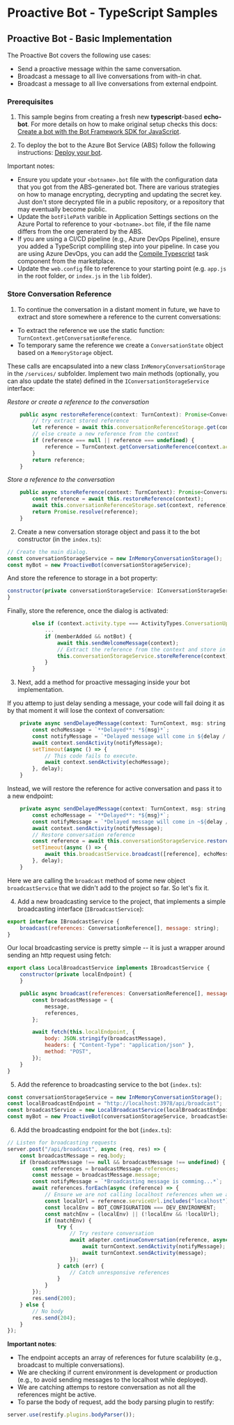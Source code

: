 # Proactive Bot - TypeScript Samples

## Proactive Bot - Basic Implementation

The Proactive Bot covers the following use cases:
- Send a proactive message within the same conversation.
- Broadcast a message to all live conversations from with-in chat.
- Broadcast a message to all live conversations from external endpoint.

### Prerequisites

1. This sample begins from creating a fresh new **typescript**-based **echo-bot**. For more details on how to make original setup checks this docs: [Create a bot with the Bot Framework SDK for JavaScript](https://docs.microsoft.com/en-us/azure/bot-service/javascript/bot-builder-javascript-quickstart?view=azure-bot-service-4.0).

2. To deploy the bot to the Azure Bot Service (ABS) follow the following instructions: [Deploy your bot](https://docs.microsoft.com/en-us/azure/bot-service/bot-builder-deploy-az-cli?view=azure-bot-service-4.0).

Important notes:
- Ensure you update your `<botname>.bot` file with the configuration data that you got from the ABS-generated bot. There are various strategies on how to manage encrypting, decrypting and updating the secret key. Just don't store decrypted file in a public repository, or a repository that may eventually become public.
- Update the `botFilePath` varible in Application Settings sections on the Azure Portal to reference to your `<botname>.bot` file, if the file name differs from the one generaterd by the ABS.
- If you are using a CI/CD pipeline (e.g., Azure DevOps Pipeline), ensure you added a TypeScript compliling step into your pipeline. In case you are using Azure DevOps, you can add the [Compile Typescript](https://marketplace.visualstudio.com/items?itemName=bool.compile-type-script) task component from the marketplace.
- Update the `web.config` file to reference to your starting point (e.g. `app.js` in the root folder, or `index.js` in the `lib` folder).

### Store Conversation Reference

1. To continue the conversation in a distant moment in future, we have to extract and store somewhere a reference to the current conversations:
- To extract the reference we use the static function: `TurnContext.getConversationReference`.
- To temporary same the reference we create a `ConversationState` object based on a `MemoryStorage` object.

These calls are encapsulated into a new class `InMemoryConversationStorage` in the `/services/` subfolder. Implement two main methods (optionally, you can also update the state) defined in the `IConversationStorageService` interface:

*Restore or create a reference to the conversation*
```js
    public async restoreReference(context: TurnContext): Promise<ConversationReference> {
        // try extract stored reference
        let reference = await this.conversationReferenceStorage.get(context);
        // else create a new reference from the context
        if (reference === null || reference === undefined) {
            reference = TurnContext.getConversationReference(context.activity);
        }
        return reference;
    }
```

*Store a reference to the conversation*
```js
    public async storeReference(context: TurnContext): Promise<ConversationReference> {
        const reference = await this.restoreReference(context);
        await this.conversationReferenceStorage.set(context, reference);
        return Promise.resolve(reference);
    }
```

2. Create a new conversation storage object and pass it to the bot constructor (in the `index.ts`):
```js
// Create the main dialog.
const conversationStorageService = new InMemoryConversationStorage();
const myBot = new ProactiveBot(conversationStorageService);
```

And store the reference to storage in a bot property:

```js
constructor(private conversationStorageService: IConversationStorageService) {
}
```

Finally, store the reference, once the dialog is activated:
```js
        else if (context.activity.type === ActivityTypes.ConversationUpdate) {
            ...
            if (memberAdded && notBot) {
                await this.sendWelcomeMessage(context);
                // Extract the reference from the context and store in inside the storage service
                this.conversationStorageService.storeReference(context);
            }
        }
```

3. Next, add a method for proactive messaging inside your bot implementation. 

If you attemp to just delay sending a message, your code will fail doing it as by that moment it will lose the context of conversation:
```js
    private async sendDelayedMessage(context: TurnContext, msg: string, delay: number) {
        const echoMessage = `**Delayed**: *${msg}*`;
        const notifyMessage = `*Delayed message will come in ${delay / 1000} seconds.`;
        await context.sendActivity(notifyMessage);
        setTimeout(async () => {
            // This code fails to execute.
            await context.sendActivity(echoMessage);
        }, delay);
    }
```

Instead, we will restore the reference for active conversation and pass it to a new endpoint:
```js
    private async sendDelayedMessage(context: TurnContext, msg: string, delay: number) {
        const echoMessage = `**Delayed**: *${msg}*`;
        const notifyMessage = `*Delayed message will come in ~${delay / 1000} seconds.*`;
        await context.sendActivity(notifyMessage);
        // Restore conversation reference
        const reference = await this.conversationStorageService.restoreReference(context);
        setTimeout(async () => {
            await this.broadcastService.broadcast([reference], echoMessage);
        }, delay);
    }
```

Here we are calling the `broadcast` method of some new object `broadcastService` that we didn't add to the project so far. So let's fix it.

4. Add a new broadcasting service to the project, that implements a simple broadcasting interface (`IBroadcastService`):

```js
export interface IBroadcastService {
    broadcast(references: ConversationReference[], message: string);
}
```

Our local broadcasting service is pretty simple -- it is just a wrapper around sending an http request using fetch:

```js
export class LocalBroadcastService implements IBroadcastService {
    constructor(private localEndpoint) {
    }

    public async broadcast(references: ConversationReference[], message: string) {
        const broadcastMessage = {
            message,
            references,
        };

        await fetch(this.localEndpoint, {
            body: JSON.stringify(broadcastMessage),
            headers: { "Content-Type": "application/json" },
            method: "POST",
        });
    }
}
```

5. Add the reference to broadcasting service to the bot (`index.ts`):

```js
const conversationStorageService = new InMemoryConversationStorage();
const localBroadcastEndpoint = "http://localhost:3978/api/broadcast";
const broadcastService = new LocalBroadcastService(localBroadcastEndpoint);
const myBot = new ProactiveBot(conversationStorageService, broadcastService);
```

6. Add the broadcasting endpoint for the bot (`index.ts`):

```js
// Listen for broadcasting requests
server.post("/api/broadcast", async (req, res) => {
    const broadcastMessage = req.body;
    if (broadcastMessage !== null && broadcastMessage !== undefined) {
        const references = broadcastMessage.references;
        const message = broadcastMessage.message;
        const notifyMessage = `*Broadcasting message is comming...*`;
        await references.forEach(async (reference) => {
            // Ensure we are not calling localhost references when we are deployed to the cloud
            const localUrl = reference.serviceUrl.includes("localhost");
            const localEnv = BOT_CONFIGURATION === DEV_ENVIRONMENT;
            const matchEnv = (localEnv) || (!localEnv && !localUrl);
            if (matchEnv) {
                try {
                    // Try restore conversation
                    await adapter.continueConversation(reference, async (turnContext) => {
                        await turnContext.sendActivity(notifyMessage);
                        await turnContext.sendActivity(message);
                    });
                } catch (err) {
                    // Catch unresponsive references
                }
            }
        });
        res.send(200);
    } else {
        // No body
        res.send(204);
    }
});
```

**Important notes**:
- The endpoint accepts an array of references for future scalability (e.g., broadcast to multiple conversations).
- We are checking if current environment is development or production (e.g., to avoid sending messages to the localhost while deployed).
- We are catching attemps to restore conversation as not all the references might be active.
- To parse the body of request, add the body parsing plugin to restify:
```js 
server.use(restify.plugins.bodyParser());
```